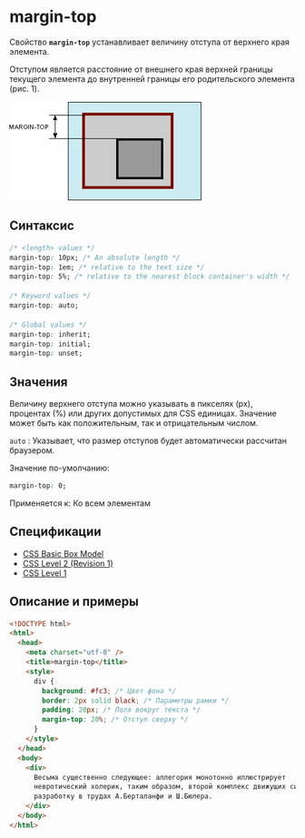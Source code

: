 # margin-top

Свойство **`margin-top`** устанавливает величину отступа от верхнего края элемента.

Отступом является расстояние от внешнего края верхней границы текущего элемента до внутренней границы его родительского элемента (рис. 1).

![Рис. 1. Отступ от верхнего края элемента](css_margin-top_1.png)

## Синтаксис

```css
/* <length> values */
margin-top: 10px; /* An absolute length */
margin-top: 1em; /* relative to the text size */
margin-top: 5%; /* relative to the nearest block container's width */

/* Keyword values */
margin-top: auto;

/* Global values */
margin-top: inherit;
margin-top: initial;
margin-top: unset;
```

## Значения

Величину верхнего отступа можно указывать в пикселях (px), процентах (%) или других допустимых для CSS единицах. Значение может быть как положительным, так и отрицательным числом.

`auto`
: Указывает, что размер отступов будет автоматически рассчитан браузером.

Значение по-умолчанию:

```css
margin-top: 0;
```

Применяется к: Ко всем элементам

## Спецификации

- [CSS Basic Box Model](http://dev.w3.org/csswg/css3-box/#margin)
- [CSS Level 2 (Revision 1)](http://www.w3.org/TR/CSS2/box.html#margin-properties)
- [CSS Level 1](http://www.w3.org/TR/CSS1/#margin-top)

## Описание и примеры

```html
<!DOCTYPE html>
<html>
  <head>
    <meta charset="utf-8" />
    <title>margin-top</title>
    <style>
      div {
        background: #fc3; /* Цвет фона */
        border: 2px solid black; /* Параметры рамки */
        padding: 20px; /* Поля вокруг текста */
        margin-top: 20%; /* Отступ сверху */
      }
    </style>
  </head>
  <body>
    <div>
      Весьма существенно следующее: аллегория монотонно иллюстрирует
      невротический холерик, таким образом, второй комплекс движущих сил получил
      разработку в трудах А.Берталанфи и Ш.Бюлера.
    </div>
  </body>
</html>
```
